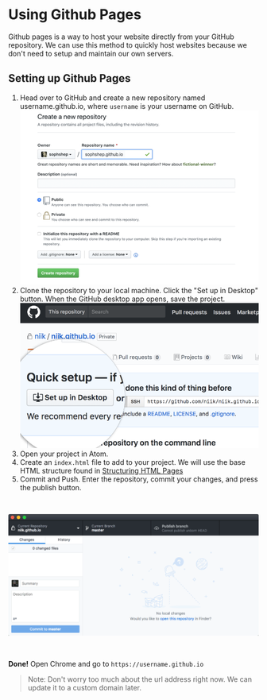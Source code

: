 # Using Github Pages
Github pages is a way to host your website directly from your GitHub repository. We can use this method to quickly host websites because we don't need to setup and maintain our own servers.

## Setting up Github Pages
1. Head over to GitHub and create a new repository named username.github.io, where `username` is your username on GitHub.
![Create a new repo with your name](./using-github-pages-1.png)
2. Clone the repository to your local machine. Click the "Set up in Desktop" button. When the GitHub desktop app opens, save the project.
![Clone your repo using Github Desktop](./using-github-pages-2.png)
3. Open your project in Atom.
4. Create an `index.html` file to add to your project. We will use the base HTML structure found in [Structuring HTML Pages](../modules/structuring-html-pages)
5. Commit and Push. Enter the repository, commit your changes, and press the publish button.
<br/>

![Commit and push your repo using Github Desktop](./using-github-pages-3.gif)

<br/>

**Done!** Open Chrome and go to `https://username.github.io`
> Note: Don't worry too much about the url address right now. We can update it to a custom domain later.
